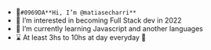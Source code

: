 - 👋`#0969DA**Hi, I’m @matiasecharri**`
- 👀 I’m interested in becoming Full Stack dev in 2022
- 🌱 I’m currently learning Javascript and another languages
- ⌛ At least 3hs to 10hs at day everyday 🐜

<!---
matiasecharri/matiasecharri is a ✨ special ✨ repository because its `README.md` (this file) appears on your GitHub profile.
You can click the Preview link to take a look at your changes.
--->
